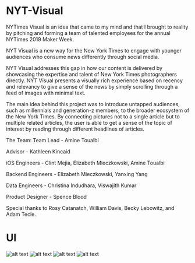 # NYT-Visual
NYTimes Visual is an idea that came to my mind and that I brought to reality by pitching and forming a team of talented employees for the annual NYTimes 2019 Maker Week. 


NYT Visual is a new way for the New York Times to engage with younger audiences who consume news differently through social media.   

NYT Visual addresses this gap in how our content is delivered by showcasing the expertise and talent of New York Times photographers directly. NYT Visual presents a visually rich experience based on recency and relevancy to give a sense of the news by simply scrolling through a feed of images with minimal text.   

The main idea behind this project was to introduce untapped audiences, such as millennials and generation-z members, to the broader ecosystem of the New York Times.  By connecting pictures not to a single article but to multiple related articles, the user is able to get a sense of the topic of interest by reading through different headlines of articles. 

The Team: 
	Team Lead - Amine Toualbi 

  Advisor - Kathleen Kincaid   
	
  iOS Engineers - Clint Mejia, Elizabeth Mieczkowski, Amine Toualbi   
	
  Backend Engineers - Elizabeth Mieczkowski, Yanxing Yang   
	
  Data Engineers - Christina Indudhara, Viswajith Kumar   
	
  Product Designer - Spence Blood   

  Special thanks to Rosy Catanatch, William Davis, Becky Lebowitz, and Adam Tecle.  



# UI

![alt text](http://image.noelshack.com/fichiers/2019/30/3/1563994349-screen-shot-2019-07-23-at-5-56-32-pm.png)
![alt text](http://image.noelshack.com/fichiers/2019/30/3/1563994349-screen-shot-2019-07-23-at-5-57-18-pm.png)
![alt text](http://image.noelshack.com/fichiers/2019/30/3/1563994349-screen-shot-2019-07-23-at-5-57-26-pm.png)
![alt text](http://image.noelshack.com/fichiers/2019/30/3/1563994349-screen-shot-2019-07-23-at-5-57-48-pm.png)
